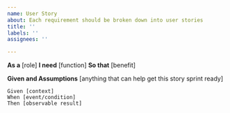 ```yaml
---
name: User Story
about: Each requirement should be broken down into user stories
title: ''
labels: ''
assignees: ''

---
```


**As a** [role]
**I need** [function]
**So that** [benefit]

**Given and Assumptions**
[anything that can help get this story sprint ready]

```Gherkin
Given [context]
When [event/condition]
Then [observable result]
```
